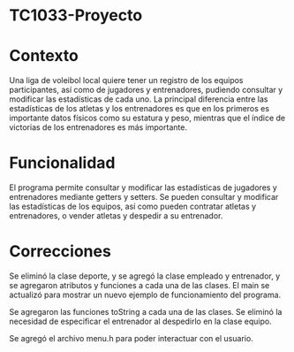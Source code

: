 # TC1033-Proyecto

# Contexto
Una liga de voleibol local quiere tener un registro de los equipos participantes, así como de jugadores y entrenadores, pudiendo consultar y modificar las estadísticas de cada uno. La principal diferencia entre las estadísticas de los atletas y los entrenadores es que en los primeros es importante datos físicos como su estatura y peso, mientras que el índice de victorias de los entrenadores es más importante.

# Funcionalidad
El programa permite consultar y modificar las estadísticas de jugadores y entrenadores mediante getters y setters. Se pueden consultar y modificar las estadísticas de los equipos, así como pueden contratar atletas y entrenadores, o vender atletas y despedir a su entrenador.

# Correcciones
Se eliminó la clase deporte, y se agregó la clase empleado y entrenador, y se agregaron atributos y funciones a cada una de las clases.
El main se actualizó para mostrar un nuevo ejemplo de funcionamiento del programa.

Se agregaron las funciones toString a cada una de las clases.
Se eliminó la necesidad de especificar el entrenador al despedirlo en la clase equipo.

Se agregó el archivo menu.h para poder interactuar con el usuario.
